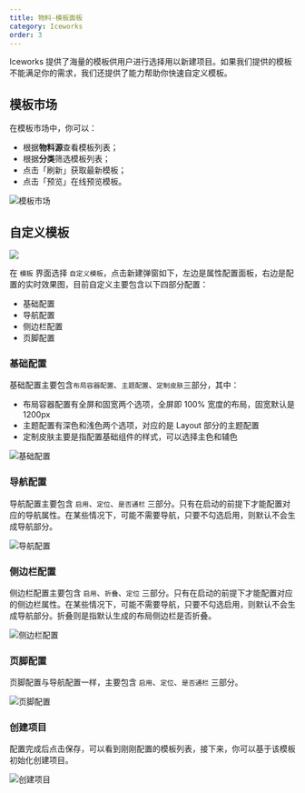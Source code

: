 ```yaml
---
title: 物料-模板面板
category: Iceworks
order: 3
---
```


Iceworks 提供了海量的模板供用户进行选择用以新建项目。如果我们提供的模板不能满足你的需求，我们还提供了能力帮助你快速自定义模板。

## 模板市场

在模板市场中，你可以：

- 根据**物料源**查看模板列表；
- 根据**分类**筛选模板列表；
- 点击「刷新」获取最新模板；
- 点击「预览」在线预览模板。

![模板市场](https://img.alicdn.com/tfs/TB1timqM3HqK1RjSZFgXXa7JXXa-1425-818.gif)

## 自定义模板

![](https://img.alicdn.com/tfs/TB17Virx_tYBeNjy1XdXXXXyVXa-862-572.gif)

在 `模板` 界面选择 `自定义模板`，点击新建弹窗如下，左边是属性配置面板，右边是配置的实时效果图，目前自定义主要包含以下四部分配置：

* 基础配置
* 导航配置
* 侧边栏配置
* 页脚配置

### 基础配置

基础配置主要包含`布局容器配置`、`主题配置`、`定制皮肤`三部分，其中：

* 布局容器配置有全屏和固宽两个选项，全屏即 100% 宽度的布局，固宽默认是 1200px
* 主题配置有深色和浅色两个选项，对应的是 Layout 部分的主题配置
* 定制皮肤主要是指配置基础组件的样式，可以选择主色和辅色

![基础配置](https://img.alicdn.com/tfs/TB10iEqxKuSBuNjy1XcXXcYjFXa-1909-1368.png)

### 导航配置

导航配置主要包含 `启用`、`定位`、`是否通栏` 三部分。只有在启动的前提下才能配置对应的导航属性。在某些情况下，可能不需要导航，只要不勾选启用，则默认不会生成导航部分。

![导航配置](https://img.alicdn.com/tfs/TB1YhXXx9BYBeNjy0FeXXbnmFXa-1909-1368.png)

### 侧边栏配置

侧边栏配置主要包含 `启用`、`折叠`、`定位` 三部分。只有在启动的前提下才能配置对应的侧边栏属性。在某些情况下，可能不需要导航，只要不勾选启用，则默认不会生成导航部分。折叠则是指默认生成的布局侧边栏是否折叠。

![侧边栏配置](https://img.alicdn.com/tfs/TB1DOSnx_tYBeNjy1XdXXXXyVXa-1908-1368.png)

### 页脚配置

页脚配置与导航配置一样，主要包含 `启用`、`定位`、`是否通栏` 三部分。

![页脚配置](https://img.alicdn.com/tfs/TB1lHVnx21TBuNjy0FjXXajyXXa-1909-1368.png)

### 创建项目

配置完成后点击保存，可以看到刚刚配置的模板列表，接下来，你可以基于该模板初始化创建项目。

![创建项目](https://img.alicdn.com/tfs/TB1yVfrxMmTBuNjy1XbXXaMrVXa-1909-1368.png)